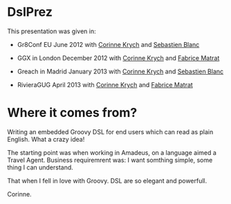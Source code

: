 DslPrez
=======

This presentation was given in:
- Gr8Conf EU June 2012 with [Corinne Krych](http://corinnekrych.github.io/) and [Sebastien Blanc](https://github.com/sebastienblanc) 

- GGX in London December 2012 with [Corinne Krych](http://corinnekrych.github.io/) and [Fabrice Matrat](http://fabricematrat.github.io/)    

- Greach in Madrid January 2013 with [Corinne Krych](http://corinnekrych.github.io/) and [Sebastien Blanc](https://github.com/sebastienblanc) 

- RivieraGUG April 2013 with [Corinne Krych](http://corinnekrych.github.io/) and [Fabrice Matrat](http://fabricematrat.github.io/)    

Where it comes from?
====================
Writing an embedded Groovy DSL for end users which can read as plain English. What a crazy idea!

The starting point was when working in Amadeus, on a language aimed a Travel Agent. 
Business requiremrent was: I want somthing simple, some thing I can understand. 

That when I fell in love with Groovy. 
DSL are so elegant and powerfull.

Corinne.
